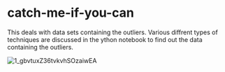 # catch-me-if-you-can
This deals with data sets containing the outliers.
Various diffrent types of techniques are discussed in the ython notebook to find out the data containing the outliers.

![1_gbvtuxZ36tvkvhSOzaiwEA](https://user-images.githubusercontent.com/54616526/70370966-f46a9780-18f2-11ea-9671-7d06991fcdc6.png)
